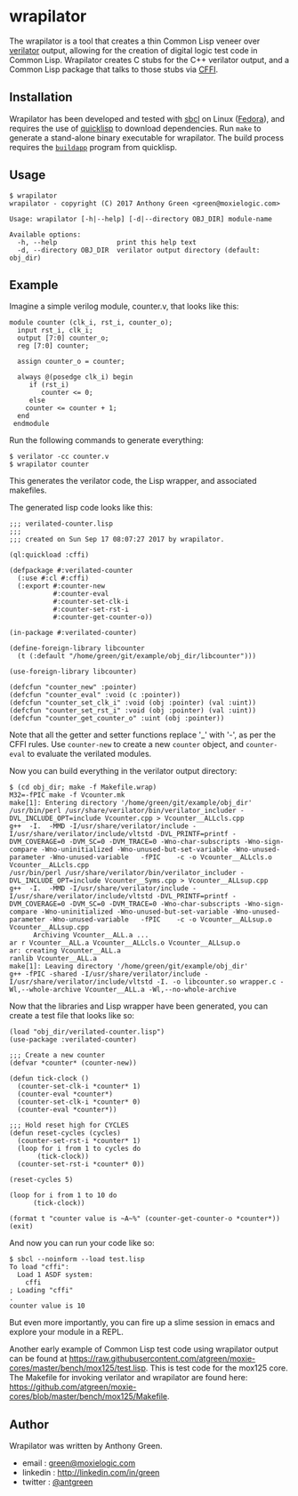 # wrapilator

The wrapilator is a tool that creates a thin Common Lisp veneer over
[verilator](https://www.veripool.org/wiki/verilator) output, allowing
for the creation of digital logic test code in Common Lisp.
Wrapilator creates C stubs for the C++ verilator output, and a Common
Lisp package that talks to those stubs via [CFFI](https://common-lisp.net/project/cffi/).

## Installation

Wrapilator has been developed and tested with [sbcl](http://sbcl.org)
on Linux ([Fedora](https://getfedora.org)), and requires the use of
[quicklisp](https://www.quicklisp.org) to download dependencies.  Run
`make` to generate a stand-alone binary executable for wrapilator.
The build process requires the
[`buildapp`](https://www.xach.com/lisp/buildapp/) program from
quicklisp.

## Usage

    $ wrapilator
    wrapilator - copyright (C) 2017 Anthony Green <green@moxielogic.com>

    Usage: wrapilator [-h|--help] [-d|--directory OBJ_DIR] module-name

    Available options:
      -h, --help               print this help text
      -d, --directory OBJ_DIR  verilator output directory (default: obj_dir)

## Example

Imagine a simple verilog module, counter.v, that looks like this:

    module counter (clk_i, rst_i, counter_o);
      input rst_i, clk_i;
      output [7:0] counter_o;
      reg [7:0] counter;
    
      assign counter_o = counter;
       
      always @(posedge clk_i) begin
         if (rst_i) 
            counter <= 0;
         else
    	counter <= counter + 1;
      end
     endmodule

Run the following commands to generate everything:

    $ verilator -cc counter.v
    $ wrapilator counter

This generates the verilator code, the Lisp wrapper, and associated
makefiles.

The generated lisp code looks like this:

    ;;; verilated-counter.lisp
    ;;;
    ;;; created on Sun Sep 17 08:07:27 2017 by wrapilator.
    
    (ql:quickload :cffi)
    
    (defpackage #:verilated-counter
      (:use #:cl #:cffi)
      (:export #:counter-new
               #:counter-eval 
               #:counter-set-clk-i
               #:counter-set-rst-i
               #:counter-get-counter-o))
    
    (in-package #:verilated-counter)
    
    (define-foreign-library libcounter
      (t (:default "/home/green/git/example/obj_dir/libcounter")))
    
    (use-foreign-library libcounter)
    
    (defcfun "counter_new" :pointer)
    (defcfun "counter_eval" :void (c :pointer)) 
    (defcfun "counter_set_clk_i" :void (obj :pointer) (val :uint)) 
    (defcfun "counter_set_rst_i" :void (obj :pointer) (val :uint))  
    (defcfun "counter_get_counter_o" :uint (obj :pointer)) 

Note that all the getter and setter functions replace '_' with '-', as
per the CFFI rules.  Use `counter-new` to create a new `counter`
object, and `counter-eval` to evaluate the verilated modules.

Now you can build everything in the verilator output directory:

    $ (cd obj_dir; make -f Makefile.wrap)
    M32=-fPIC make -f Vcounter.mk
    make[1]: Entering directory '/home/green/git/example/obj_dir'
    /usr/bin/perl /usr/share/verilator/bin/verilator_includer -DVL_INCLUDE_OPT=include Vcounter.cpp > Vcounter__ALLcls.cpp
    g++  -I.  -MMD -I/usr/share/verilator/include -I/usr/share/verilator/include/vltstd -DVL_PRINTF=printf -DVM_COVERAGE=0 -DVM_SC=0 -DVM_TRACE=0 -Wno-char-subscripts -Wno-sign-compare -Wno-uninitialized -Wno-unused-but-set-variable -Wno-unused-parameter -Wno-unused-variable   -fPIC    -c -o Vcounter__ALLcls.o Vcounter__ALLcls.cpp
    /usr/bin/perl /usr/share/verilator/bin/verilator_includer -DVL_INCLUDE_OPT=include Vcounter__Syms.cpp > Vcounter__ALLsup.cpp
    g++  -I.  -MMD -I/usr/share/verilator/include -I/usr/share/verilator/include/vltstd -DVL_PRINTF=printf -DVM_COVERAGE=0 -DVM_SC=0 -DVM_TRACE=0 -Wno-char-subscripts -Wno-sign-compare -Wno-uninitialized -Wno-unused-but-set-variable -Wno-unused-parameter -Wno-unused-variable   -fPIC    -c -o Vcounter__ALLsup.o Vcounter__ALLsup.cpp
          Archiving Vcounter__ALL.a ...
    ar r Vcounter__ALL.a Vcounter__ALLcls.o Vcounter__ALLsup.o
    ar: creating Vcounter__ALL.a
    ranlib Vcounter__ALL.a
    make[1]: Leaving directory '/home/green/git/example/obj_dir'
    g++ -fPIC -shared -I/usr/share/verilator/include -I/usr/share/verilator/include/vltstd -I. -o libcounter.so wrapper.c -Wl,--whole-archive Vcounter__ALL.a -Wl,--no-whole-archive

Now that the libraries and Lisp wrapper have been generated, you can
create a test file that looks like so:

    (load "obj_dir/verilated-counter.lisp")
    (use-package :verilated-counter)
    
    ;;; Create a new counter
    (defvar *counter* (counter-new))
    
    (defun tick-clock ()
      (counter-set-clk-i *counter* 1)
      (counter-eval *counter*)
      (counter-set-clk-i *counter* 0)
      (counter-eval *counter*))
    
    ;;; Hold reset high for CYCLES
    (defun reset-cycles (cycles)
      (counter-set-rst-i *counter* 1)
      (loop for i from 1 to cycles do
           (tick-clock))
      (counter-set-rst-i *counter* 0))
    
    (reset-cycles 5)
      
    (loop for i from 1 to 10 do
          (tick-clock))
    
    (format t "counter value is ~A~%" (counter-get-counter-o *counter*))
    (exit)

And now you can run your code like so:

    $ sbcl --noinform --load test.lisp
    To load "cffi":
      Load 1 ASDF system:
        cffi
    ; Loading "cffi"
    .
    counter value is 10

But even more importantly, you can fire up a slime session in emacs
and explore your module in a REPL.

Another early example of Common Lisp test code using wrapilator output
can be found at
https://raw.githubusercontent.com/atgreen/moxie-cores/master/bench/mox125/test.lisp.
This is test code for the mox125 core.  The Makefile for invoking
verilator and wrapilator are found here:
https://github.com/atgreen/moxie-cores/blob/master/bench/mox125/Makefile.

## Author

Wrapilator was written by Anthony Green.

* email    : green@moxielogic.com
* linkedin : http://linkedin.com/in/green
* twitter  : [@antgreen](https://twitter.com/antgreen)
